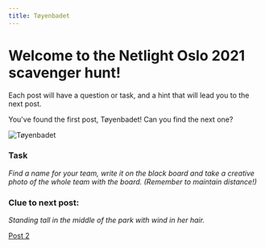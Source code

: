 ```yaml
---
title: Tøyenbadet
---
```


#  Welcome to the Netlight Oslo 2021 scavenger hunt!

Each post will have a question or task, and a hint that will lead you to the next post.

You've found the first post, Tøyenbadet! Can you find the next one?

![_Tøyenbadet_](https://en.wikipedia.org/wiki/T%C3%B8yenbadet#/media/File:T%C3%B8yenbadet_19.04.2011_11-39-42.JPG)


### Task

_Find a name for your team, write it on the black board and take a creative photo of the whole team with the board. (Remember to maintain distance!)_

### Clue to next post:
_Standing tall in the middle of the park with wind in her hair._


[Post 2](https://martiaos.github.io/54c3b879656e7061726b656e/)
